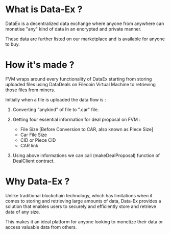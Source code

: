 # What is Data-Ex ?

DataEx is a decentralized data exchange where anyone from anywhere can monetise "any" kind of data in an encrypted and private manner. 

These data are further listed on our marketplace and is available for anyone to buy.





# How it's made ?

FVM wraps around every functionality of DataEx starting from storing uploaded files using DataDeals on Filecoin Virtual Machine to retrieving those files from miners.

Initially when a file is uploaded the data flow is :

1. Converting "anykind" of file to ".car" file.

2. Getting four essential information for deal proposal on FVM : 
    - File Size [Before Conversion to CAR, also known as Piece Size]
    - Car File Size
    - CID or Piece CID
    - CAR link

3. Using above informations we can call (makeDealProposal) function of DealClient contract.



 

# Why Data-Ex ?


Unlike traditional blockchain technology, which has limitations when it comes to storing and retrieving large amounts of data, Data-Ex provides a solution that enables users to securely and efficiently store and retrieve data of any size. 

This makes it an ideal platform for anyone looking to monetize their data or access valuable data from others.

